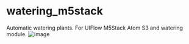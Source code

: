 # watering_m5stack
Automatic watering plants. For UIFlow M5Stack Atom S3 and watering module.
![image](https://github.com/alxegorov/watering_m5stack/assets/52800539/6c9a71a8-64c4-496f-be19-a5b12e78df1b)
